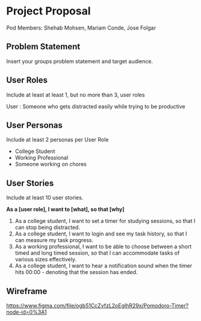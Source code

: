 # Project Proposal

Pod Members: Shehab Mohsen, Mariam Conde, Jose Folgar

## Problem Statement

Insert your groups problem statement and target audience.

## User Roles

Include at least at least 1, but no more than 3, user roles

User : Someone who gets distracted easily while trying to be productive

## User Personas

Include at least 2 personas per User Role

- College Student
- Working Professional
- Someone working on chores

## User Stories

Include at least 10 user stories.

**As a [user role], I want to [what], so that [why]**
1. As a college student, I want to set a timer for studying sessions, so that I can stop being distracted.
2. As a college student, I want to login and see my task history, so that I can measure my task progress.
3. As a working professional, I want to be able to choose between a short timed and long timed session, so that I can accommodate tasks of various sizes effectively.
4. As a college student, I want to  hear a notification sound when the timer hits 00:00 - denoting that the session has ended.

## Wireframe

https://www.figma.com/file/ogb51CcZvfzL2oEglhR29x/Pomodoro-Timer?node-id=0%3A1 
